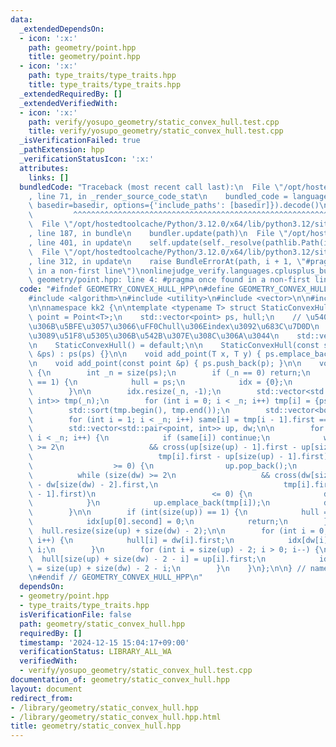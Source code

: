 ```yaml
---
data:
  _extendedDependsOn:
  - icon: ':x:'
    path: geometry/point.hpp
    title: geometry/point.hpp
  - icon: ':x:'
    path: type_traits/type_traits.hpp
    title: type_traits/type_traits.hpp
  _extendedRequiredBy: []
  _extendedVerifiedWith:
  - icon: ':x:'
    path: verify/yosupo_geometry/static_convex_hull.test.cpp
    title: verify/yosupo_geometry/static_convex_hull.test.cpp
  _isVerificationFailed: true
  _pathExtension: hpp
  _verificationStatusIcon: ':x:'
  attributes:
    links: []
  bundledCode: "Traceback (most recent call last):\n  File \"/opt/hostedtoolcache/Python/3.12.0/x64/lib/python3.12/site-packages/onlinejudge_verify/documentation/build.py\"\
    , line 71, in _render_source_code_stat\n    bundled_code = language.bundle(stat.path,\
    \ basedir=basedir, options={'include_paths': [basedir]}).decode()\n          \
    \         ^^^^^^^^^^^^^^^^^^^^^^^^^^^^^^^^^^^^^^^^^^^^^^^^^^^^^^^^^^^^^^^^^^^^^^^^^^^^^^^^^\n\
    \  File \"/opt/hostedtoolcache/Python/3.12.0/x64/lib/python3.12/site-packages/onlinejudge_verify/languages/cplusplus.py\"\
    , line 187, in bundle\n    bundler.update(path)\n  File \"/opt/hostedtoolcache/Python/3.12.0/x64/lib/python3.12/site-packages/onlinejudge_verify/languages/cplusplus_bundle.py\"\
    , line 401, in update\n    self.update(self._resolve(pathlib.Path(included), included_from=path))\n\
    \  File \"/opt/hostedtoolcache/Python/3.12.0/x64/lib/python3.12/site-packages/onlinejudge_verify/languages/cplusplus_bundle.py\"\
    , line 312, in update\n    raise BundleErrorAt(path, i + 1, \"#pragma once found\
    \ in a non-first line\")\nonlinejudge_verify.languages.cplusplus_bundle.BundleErrorAt:\
    \ geometry/point.hpp: line 4: #pragma once found in a non-first line\n"
  code: "#ifndef GEOMETRY_CONVEX_HULL_HPP\n#define GEOMETRY_CONVEX_HULL_HPP 1\n\n\
    #include <algorithm>\n#include <utility>\n#include <vector>\n\n#include \"point.hpp\"\
    \n\nnamespace kk2 {\n\ntemplate <typename T> struct StaticConvexHull {\n    using\
    \ point = Point<T>;\n    std::vector<point> ps, hull;\n    // \u5404\u9802\u70B9\
    \u306B\u5BFE\u3057\u3066\uFF0Chull\u306Eindex\u3092\u683C\u7D0D\n    // -1\u306A\
    \u3089\u51F8\u5305\u306B\u542B\u307E\u308C\u306A\u3044\n    std::vector<int> idx;\n\
    \n    StaticConvexHull() = default;\n\n    StaticConvexHull(const std::vector<point>\
    \ &ps) : ps(ps) {}\n\n    void add_point(T x, T y) { ps.emplace_back(x, y); }\n\
    \n    void add_point(const point &p) { ps.push_back(p); }\n\n    void build()\
    \ {\n        int _n = size(ps);\n        if (_n == 0) return;\n        if (_n\
    \ == 1) {\n            hull = ps;\n            idx = {0};\n            return;\n\
    \        }\n\n        idx.resize(_n, -1);\n        std::vector<std::pair<point,\
    \ int>> tmp(_n);\n        for (int i = 0; i < _n; i++) tmp[i] = {ps[i], i};\n\
    \        std::sort(tmp.begin(), tmp.end());\n        std::vector<bool> same(_n);\n\
    \        for (int i = 1; i < _n; i++) same[i] = tmp[i - 1].first == tmp[i].first;\n\
    \        std::vector<std::pair<point, int>> up, dw;\n\n        for (int i = 0;\
    \ i < _n; i++) {\n            if (same[i]) continue;\n            while (size(up)\
    \ >= 2\n                   && cross(up[size(up) - 1].first - up[size(up) - 2].first,\n\
    \                            tmp[i].first - up[size(up) - 1].first)\n        \
    \                  >= 0) {\n                up.pop_back();\n            }\n  \
    \          while (size(dw) >= 2\n                   && cross(dw[size(dw) - 1].first\
    \ - dw[size(dw) - 2].first,\n                            tmp[i].first - dw[size(dw)\
    \ - 1].first)\n                          <= 0) {\n                dw.pop_back();\n\
    \            }\n            up.emplace_back(tmp[i]);\n            dw.emplace_back(tmp[i]);\n\
    \        }\n\n        if (int(size(up)) == 1) {\n            hull = {up[0].first};\n\
    \            idx[up[0].second] = 0;\n            return;\n        }\n\n      \
    \  hull.resize(size(up) + size(dw) - 2);\n\n        for (int i = 0; i < (int)size(dw);\
    \ i++) {\n            hull[i] = dw[i].first;\n            idx[dw[i].second] =\
    \ i;\n        }\n        for (int i = size(up) - 2; i > 0; i--) {\n          \
    \  hull[size(up) + size(dw) - 2 - i] = up[i].first;\n            idx[up[i].second]\
    \ = size(up) + size(dw) - 2 - i;\n        }\n    }\n};\n\n} // namespace kk2\n\
    \n#endif // GEOMETRY_CONVEX_HULL_HPP\n"
  dependsOn:
  - geometry/point.hpp
  - type_traits/type_traits.hpp
  isVerificationFile: false
  path: geometry/static_convex_hull.hpp
  requiredBy: []
  timestamp: '2024-12-15 15:04:17+09:00'
  verificationStatus: LIBRARY_ALL_WA
  verifiedWith:
  - verify/yosupo_geometry/static_convex_hull.test.cpp
documentation_of: geometry/static_convex_hull.hpp
layout: document
redirect_from:
- /library/geometry/static_convex_hull.hpp
- /library/geometry/static_convex_hull.hpp.html
title: geometry/static_convex_hull.hpp
---
```

